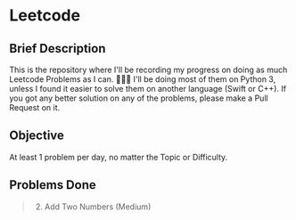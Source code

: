# Leetcode

## Brief Description
This is the repository where I'll be recording my progress on doing as much Leetcode Problems as I can. 👨🏽‍💻
I'll be doing most of them on Python 3, unless I found it easier to solve them on another language (Swift or C++).
If you got any better solution on any of the problems, please make a Pull Request on it.

## Objective
At least 1 problem per day, no matter the Topic or Difficulty.

## Problems Done
> 2. Add Two Numbers (Medium)
